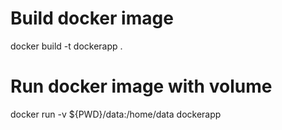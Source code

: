 # Build docker image
docker build -t dockerapp .

# Run docker image with volume
docker run -v ${PWD}/data:/home/data dockerapp